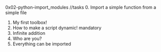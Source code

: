 0x02-python-import_modules
//tasks
0. Import a simple function from a simple file
1. My first toolbox!
2. How to make a script dynamic!
mandatory
3. Infinite addition
4. Who are you?
5. Everything can be imported
